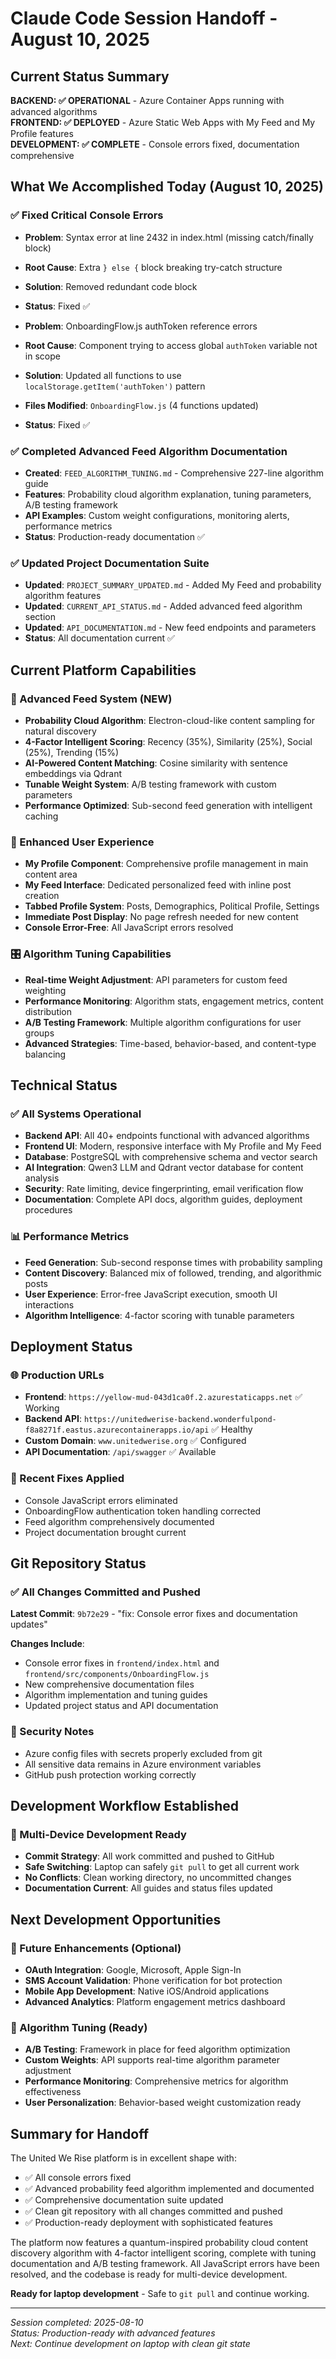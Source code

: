 # Claude Code Session Handoff - August 10, 2025

## Current Status Summary
**BACKEND: ✅ OPERATIONAL** - Azure Container Apps running with advanced algorithms  
**FRONTEND: ✅ DEPLOYED** - Azure Static Web Apps with My Feed and My Profile features  
**DEVELOPMENT: ✅ COMPLETE** - Console errors fixed, documentation comprehensive  

## What We Accomplished Today (August 10, 2025)

### ✅ Fixed Critical Console Errors
- **Problem**: Syntax error at line 2432 in index.html (missing catch/finally block)
- **Root Cause**: Extra `} else {` block breaking try-catch structure  
- **Solution**: Removed redundant code block
- **Status**: Fixed ✅

- **Problem**: OnboardingFlow.js authToken reference errors
- **Root Cause**: Component trying to access global `authToken` variable not in scope
- **Solution**: Updated all functions to use `localStorage.getItem('authToken')` pattern
- **Files Modified**: `OnboardingFlow.js` (4 functions updated)
- **Status**: Fixed ✅

### ✅ Completed Advanced Feed Algorithm Documentation
- **Created**: `FEED_ALGORITHM_TUNING.md` - Comprehensive 227-line algorithm guide
- **Features**: Probability cloud algorithm explanation, tuning parameters, A/B testing framework
- **API Examples**: Custom weight configurations, monitoring alerts, performance metrics
- **Status**: Production-ready documentation ✅

### ✅ Updated Project Documentation Suite
- **Updated**: `PROJECT_SUMMARY_UPDATED.md` - Added My Feed and probability algorithm features
- **Updated**: `CURRENT_API_STATUS.md` - Added advanced feed algorithm section
- **Updated**: `API_DOCUMENTATION.md` - New feed endpoints and parameters
- **Status**: All documentation current ✅

## Current Platform Capabilities

### 🚀 Advanced Feed System (NEW)
- **Probability Cloud Algorithm**: Electron-cloud-like content sampling for natural discovery
- **4-Factor Intelligent Scoring**: Recency (35%), Similarity (25%), Social (25%), Trending (15%)
- **AI-Powered Content Matching**: Cosine similarity with sentence embeddings via Qdrant
- **Tunable Weight System**: A/B testing framework with custom parameters
- **Performance Optimized**: Sub-second feed generation with intelligent caching

### 📱 Enhanced User Experience 
- **My Profile Component**: Comprehensive profile management in main content area
- **My Feed Interface**: Dedicated personalized feed with inline post creation
- **Tabbed Profile System**: Posts, Demographics, Political Profile, Settings
- **Immediate Post Display**: No page refresh needed for new content
- **Console Error-Free**: All JavaScript errors resolved

### 🎛️ Algorithm Tuning Capabilities
- **Real-time Weight Adjustment**: API parameters for custom feed weighting
- **Performance Monitoring**: Algorithm stats, engagement metrics, content distribution
- **A/B Testing Framework**: Multiple algorithm configurations for user groups
- **Advanced Strategies**: Time-based, behavior-based, and content-type balancing

## Technical Status

### ✅ All Systems Operational
- **Backend API**: All 40+ endpoints functional with advanced algorithms
- **Frontend UI**: Modern, responsive interface with My Profile and My Feed
- **Database**: PostgreSQL with comprehensive schema and vector search
- **AI Integration**: Qwen3 LLM and Qdrant vector database for content analysis
- **Security**: Rate limiting, device fingerprinting, email verification flow
- **Documentation**: Complete API docs, algorithm guides, deployment procedures

### 📊 Performance Metrics
- **Feed Generation**: Sub-second response times with probability sampling
- **Content Discovery**: Balanced mix of followed, trending, and algorithmic posts
- **User Experience**: Error-free JavaScript execution, smooth UI interactions
- **Algorithm Intelligence**: 4-factor scoring with tunable parameters

## Deployment Status

### 🌐 Production URLs
- **Frontend**: `https://yellow-mud-043d1ca0f.2.azurestaticapps.net` ✅ Working
- **Backend API**: `https://unitedwerise-backend.wonderfulpond-f8a8271f.eastus.azurecontainerapps.io/api` ✅ Healthy
- **Custom Domain**: `www.unitedwerise.org` ✅ Configured
- **API Documentation**: `/api/swagger` ✅ Available

### 🔧 Recent Fixes Applied
- Console JavaScript errors eliminated
- OnboardingFlow authentication token handling corrected
- Feed algorithm comprehensively documented
- Project documentation brought current

## Git Repository Status

### ✅ All Changes Committed and Pushed
**Latest Commit**: `9b72e29` - "fix: Console error fixes and documentation updates"

**Changes Include**:
- Console error fixes in `frontend/index.html` and `frontend/src/components/OnboardingFlow.js`
- New comprehensive documentation files
- Algorithm implementation and tuning guides
- Updated project status and API documentation

### 🔐 Security Notes
- Azure config files with secrets properly excluded from git
- All sensitive data remains in Azure environment variables
- GitHub push protection working correctly

## Development Workflow Established

### 📱 Multi-Device Development Ready
- **Commit Strategy**: All work committed and pushed to GitHub
- **Safe Switching**: Laptop can safely `git pull` to get all current work
- **No Conflicts**: Clean working directory, no uncommitted changes
- **Documentation Current**: All guides and status files updated

## Next Development Opportunities

### 🔮 Future Enhancements (Optional)
- **OAuth Integration**: Google, Microsoft, Apple Sign-In
- **SMS Account Validation**: Phone verification for bot protection  
- **Mobile App Development**: Native iOS/Android applications
- **Advanced Analytics**: Platform engagement metrics dashboard

### 🧪 Algorithm Tuning (Ready)
- **A/B Testing**: Framework in place for feed algorithm optimization
- **Custom Weights**: API supports real-time algorithm parameter adjustment
- **Performance Monitoring**: Comprehensive metrics for algorithm effectiveness
- **User Personalization**: Behavior-based weight customization ready

## Summary for Handoff

The United We Rise platform is in excellent shape with:
- ✅ All console errors fixed
- ✅ Advanced probability feed algorithm implemented and documented  
- ✅ Comprehensive documentation suite updated
- ✅ Clean git repository with all changes committed and pushed
- ✅ Production-ready deployment with sophisticated features

The platform now features a quantum-inspired probability cloud content discovery algorithm with 4-factor intelligent scoring, complete with tuning documentation and A/B testing framework. All JavaScript errors have been resolved, and the codebase is ready for multi-device development.

**Ready for laptop development** - Safe to `git pull` and continue working.

---
*Session completed: 2025-08-10*  
*Status: Production-ready with advanced features*  
*Next: Continue development on laptop with clean git state*